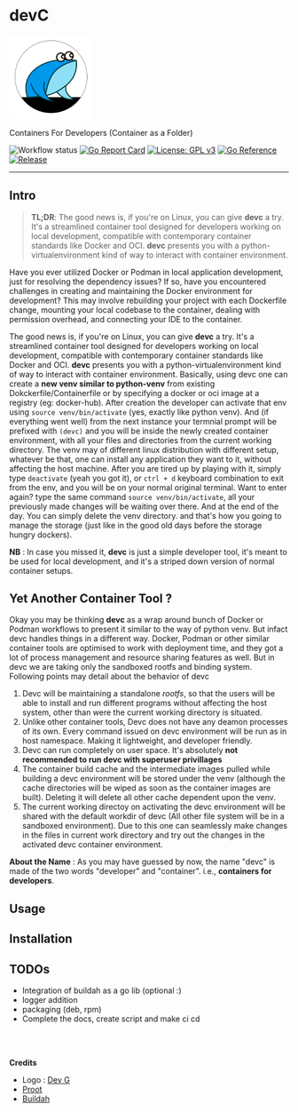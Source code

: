 # devC

<a href="./assets/LICENSE.md" title="Logo by Dev G"><img src="./assets/tad.png" width=150 alt="Logo by Dev G"/></a>

Containers For Developers (Container as a Folder)

![Workflow status](https://github.com/bruttazz/devc/actions/workflows/codeql.yml/badge.svg)
[![Go Report Card](https://goreportcard.com/badge/github.com/bruttazz/devc)](https://goreportcard.com/report/github.com/bruttazz/devc)
[![License: GPL v3](https://img.shields.io/badge/License-GPLv3-blue.svg)](https://github.com/bruttazz/devc/blob/main/LICENSE)
[![Go Reference](https://pkg.go.dev/badge/github.com/bruttazz/devc.svg)](https://pkg.go.dev/github.com/bruttazz/devc)
[![Release](https://img.shields.io/github/release/bruttazz/devc.svg?style=flat-square)](https://github.com/bruttazz/devc/releases/latest)

---

## Intro

> **TL;DR**: The good news is, if you're on Linux, you can give **devc** a try. It's a streamlined container tool designed for developers working on local development, compatible with contemporary container standards like Docker and OCI. **devc** presents you with a python-virtualenvironment kind of way to interact with container environment.  


Have you ever utilized Docker or Podman in local application development, just for resolving the dependency issues? If so, have you encountered challenges in creating and maintaining the Docker environment for development? This may involve rebuilding your project with each Dockerfile change, mounting your local codebase to the container, dealing with permission overhead, and connecting your IDE to the container.

The good news is, if you're on Linux, you can give **devc** a try. It's a streamlined container tool designed for developers working on local development, compatible with contemporary container standards like Docker and OCI. **devc** presents you with a python-virtualenvironment kind of way to interact with container environment. 
Basically, using devc one can create a **new venv similar to python-venv** from existing Dokckerfile/Containerfile or by specifying a docker or oci image at a registry (eg: docker-hub). After creation the developer can activate that env using `source venv/bin/activate` (yes, exactly like python venv). And (if everything went well) from the next instance your termnial prompt will be prefixed with `(devc)` and you will be inside the newly created container environment, with all your files and directories from the current working directory. The venv may of different linux distribution with different setup, whatever be that, one can install any application they want to it, without affecting the host machine. After you are tired up by playing with it, simply type `deactivate` (yeah you got it), or `ctrl + d` keyboard combination to exit from the env, and you will be on your normal original terminal. Want to enter again? type the same command `source venv/bin/activate`, all your previously made changes will be waiting over there. And at the end of the day. You can simply delete the venv directory. and that's how you going to manage the storage (just like in the good old days before the storage hungry dockers).

**NB** : In case you missed it, **devc** is just a simple developer tool, it's meant to be used for local development, and it's a striped down version of normal container setups. 

## Yet Another Container Tool ?
Okay you may be thinking **devc** as a wrap around bunch of Docker or Podman workflows to present it similar to the way of python venv. But infact devc handles things in a different way. Docker, Podman or other similar container tools are optimised to work with deployment time, and they got a lot of process management and resource sharing features as well. But in devc we are taking only the sandboxed rootfs and binding system. Following points may detail about the behavior of devc
1. Devc will be maintaining a standalone *rootfs*, so that the users will be able to install and run different programs without affecting the host system, other than were the current working directory is situated.
2. Unlike other container tools, Devc does not have any deamon processes of its own. Every command issued on devc environment will be run as in host namespace. Making it lightweight, and developer friendly.
3. Devc can run completely on user space. It's absolutely **not recommended to run devc with superuser privillages**
4. The container build cache and the intermediate images pulled while building a devc environment will be stored under the venv (although the cache directories will be wiped as soon as the container images are built). Deleting it will delete all other cache dependent upon the venv.
5. The current working directoy on activating the devc environment will be shared with the default workdir of devc (All other file system will be in a sandboxed environment). Due to this one can seamlessly make changes in the files in current work directory and try out the changes in the activated devc container environment.

**About the Name** : As you may have guessed by now, the name "devc" is made of the two words "developer" and "container". i.e., **containers for developers**.

## Usage

## Installation

## TODOs
* Integration of buildah as a go lib (optional :) 
* logger addition
* packaging (deb, rpm)
* Complete the docs, create script and make ci cd

<br><br>

**Credits**
* Logo : [Dev G](https://www.instagram.com/dev.g.__)
* [Proot](https://github.com/proot-me/proot)
* [Buildah](https://github.com/containers/buildah) 